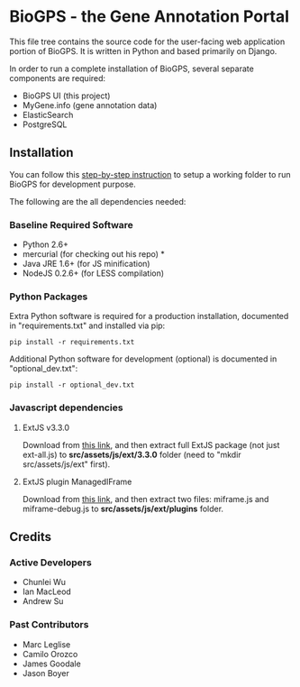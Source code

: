 # BioGPS - the Gene Annotation Portal #
This file tree contains the source code for the user-facing web application
portion of BioGPS. It is written in Python and based primarily on Django.

In order to run a complete installation of BioGPS, several separate components
are required:

 * BioGPS UI (this project)
 * MyGene.info (gene annotation data)
 * ElasticSearch
 * PostgreSQL


## Installation ##

You can follow this [step-by-step instruction](https://bitbucket.org/sulab/biogps_core/wiki/setup) to setup a working folder to run BioGPS for development purpose.

The following are the all dependencies needed:

### Baseline Required Software ###
 * Python 2.6+
 * mercurial (for checking out his repo) *
 * Java JRE 1.6+ (for JS minification)
 * NodeJS 0.2.6+ (for LESS compilation)

### Python Packages ###
Extra Python software is required for a production installation, documented in "requirements.txt" and installed via pip:

    pip install -r requirements.txt

Additional Python software for development (optional) is documented in "optional_dev.txt":

    pip install -r optional_dev.txt

### Javascript dependencies ###
1. ExtJS v3.3.0

   Download from [this link](http://extjs.cachefly.net/ext-3.3.0.zip), and then extract full ExtJS package (not just ext-all.js) to **src/assets/js/ext/3.3.0** folder (need to "mkdir src/assets/js/ext" first).

2. ExtJS plugin ManagedIFrame

   Download from [this link](http://managediframe.googlecode.com/files/miframe2_1_5.zip), and then extract two files: miframe.js and miframe-debug.js to **src/assets/js/ext/plugins** folder.


## Credits ##
### Active Developers ###
 * Chunlei Wu
 * Ian MacLeod
 * Andrew Su

### Past Contributors ###
 * Marc Leglise
 * Camilo Orozco
 * James Goodale
 * Jason Boyer

